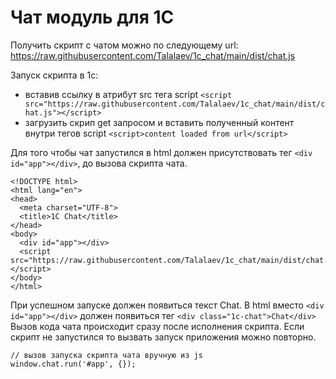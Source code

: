 # Чат модуль для 1С

Получить скрипт с чатом можно по следующему url: https://raw.githubusercontent.com/Talalaev/1c_chat/main/dist/chat.js

Запуск скрипта в 1с: 
- вставив ссылку в атрибут src тега script
`<script src="https://raw.githubusercontent.com/Talalaev/1c_chat/main/dist/chat.js"></script>`
- загрузить скрип get запросом и вставить полученный контент внутри тегов 
script
`<script>content loaded from url</script>`

Для того чтобы чат запустился в html должен присутствовать тег `<div id="app"></div>`, 
до вызова скрипта чата.

```
<!DOCTYPE html>
<html lang="en">
<head>
  <meta charset="UTF-8">
  <title>1C Chat</title>
</head>
<body>
  <div id="app"></div>
  <script src="https://raw.githubusercontent.com/Talalaev/1c_chat/main/dist/chat.js"></script>
</body>
</html>
```

При успешном запуске должен появиться текст Chat. В html вместо `<div id="app"></div>`
должен появиться тег `<div class="1c-chat">Chat</div>`
Вызов кода чата происходит сразу после исполнения скрипта. Если скрипт не 
запустился то вызвать запуск приложения можно повторно.

```
// вызов запуска скрипта чата вручную из js
window.chat.run('#app', {});
```
